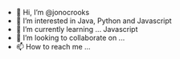 - 👋 Hi, I’m @jonocrooks
- 👀 I’m interested in Java, Python and Javascript
- 🌱 I’m currently learning ... Javascript
- 💞️ I’m looking to collaborate on ...
- 📫 How to reach me ...

<!---
jonocrooks/jonocrooks is a ✨ special ✨ repository because its `README.md` (this file) appears on your GitHub profile.
You can click the Preview link to take a look at your changes.
--->

